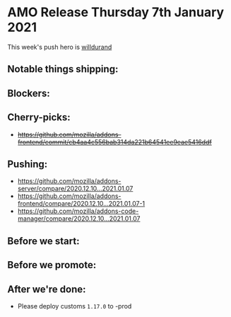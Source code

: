 # AMO Release Thursday 7th January 2021

This week's push hero is [willdurand](https://github.com/willdurand)

## Notable things shipping:

## Blockers:

## Cherry-picks:
- ~~https://github.com/mozilla/addons-frontend/commit/cb4aa4c556bab314da221b64541ee9eae5416ddf~~

## Pushing:

- https://github.com/mozilla/addons-server/compare/2020.12.10...2021.01.07
- https://github.com/mozilla/addons-frontend/compare/2020.12.10...2021.01.07-1
- https://github.com/mozilla/addons-code-manager/compare/2020.12.10...2021.01.07

## Before we start:

## Before we promote:

## After we're done:

- Please deploy customs `1.17.0` to -prod
